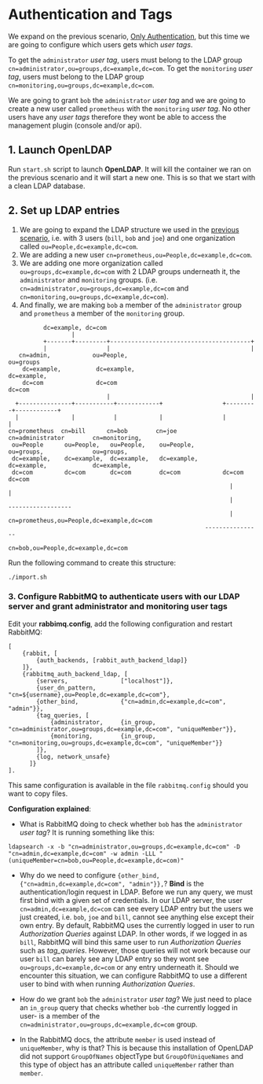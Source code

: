 # Authentication and Tags

We expand on the previous scenario, [Only Authentication](../only-authentication/Readme.md), but this time we are going to configure which users gets which *user tags*.

To get the `administrator` *user tag*, users must belong to the LDAP group `cn=administrator,ou=groups,dc=example,dc=com`. To get the `monitoring` *user tag*, users must belong to the LDAP group `cn=monitoring,ou=groups,dc=example,dc=com`.

We are going to grant `bob` the `administrator` *user tag* and we are going to create a new user called `prometheus` with the `monitoring` *user tag*. No other users have any *user tags* therefore they wont be able to access the management plugin (console and/or api).

## 1. Launch OpenLDAP

Run `start.sh` script to launch **OpenLDAP**. It will kill the container we ran on the previous scenario and it will start a new one. This is so that we start with a clean LDAP database.

## 2. Set up LDAP entries

1. We are going to expand the LDAP structure we used in the [previous scenario](../only-authentication/README.md), i.e. with 3 users (`bill`, `bob` and `joe`) and one organization called `ou=People,dc=example,dc=com`.
2. We are adding a new user `cn=prometheus,ou=People,dc=example,dc=com`.
3. We are adding one more organization called `ou=groups,dc=example,dc=com` with 2 LDAP groups underneath it, the `administrator` and `monitoring` groups.  (i.e. `cn=administrator,ou=groups,dc=example,dc=com` and `cn=monitoring,ou=groups,dc=example,dc=com`).
4. And finally, we are making `bob` a member of the `administrator` group and `prometheus` a member of the `monitoring` group.

```
          dc=example, dc=com
                  |
          +-------+---------+----------------------------------------+
          |                 |                                        |
   cn=admin,            ou=People,                                ou=groups
    dc=example,          dc=example,                               dc=example,
    dc=com               dc=com                                    dc=com
                            |                                        |
  +---------------+-----------+------------+                 +---------+------------+
  |               |           |            |                 |                      |
cn=prometheus  cn=bill      cn=bob        cn=joe            cn=administrator        cn=monitoring,
 ou=People      ou=People,   ou=People,    ou=People,        ou=groups,              ou=groups,
 dc=example,    dc=example,  dc=example,   dc=example,       dc=example,             dc=example,
 dc=com         dc=com       dc=com        dc=com            dc=com                  dc=com
                                                               |                       |
                                                               |                  ------------------
                                                               |                 cn=prometheus,ou=People,dc=example,dc=com  
                                                        ----------------       
                                                  cn=bob,ou=People,dc=example,dc=com       

```

Run the following command to create this structure:

```
./import.sh
```

### 3. Configure RabbitMQ to authenticate users with our LDAP server and grant administrator and monitoring user tags

Edit your **rabbimq.config**, add the following configuration and restart RabbitMQ:

```
[
    {rabbit, [
        {auth_backends, [rabbit_auth_backend_ldap]}
    ]},
    {rabbitmq_auth_backend_ldap, [
        {servers,               ["localhost"]},
        {user_dn_pattern,       "cn=${username},ou=People,dc=example,dc=com"},
        {other_bind,            {"cn=admin,dc=example,dc=com", "admin"}},
        {tag_queries, [
            {administrator,     {in_group, "cn=administrator,ou=groups,dc=example,dc=com", "uniqueMember"}},
            {monitoring,        {in_group, "cn=monitoring,ou=groups,dc=example,dc=com", "uniqueMember"}}
        ]},
        {log, network_unsafe}
      ]}
].
```

This same configuration is available in the file `rabbitmq.config` should you want to copy files.

**Configuration explained**:

- What is RabbitMQ doing to check whether `bob` has the `administrator` *user tag*? It is running something like this:

```
ldapsearch -x -b "cn=administrator,ou=groups,dc=example,dc=com" -D "cn=admin,dc=example,dc=com" -w admin -LLL "(uniqueMember=cn=bob,ou=People,dc=example,dc=com)"
```

- Why do we need to configure `{other_bind, {"cn=admin,dc=example,dc=com", "admin"}},`? **Bind** is the authentication/login request in LDAP. Before we run any query, we must first bind with a given set of credentials. In our LDAP server, the user `cn=admin,dc=example,dc=com` can see every LDAP entry but the users we just created, i.e. `bob`, `joe` and `bill`, cannot see anything else except their own entry. By default, RabbitMQ uses the currently logged in user to run  *Authorization Queries* against LDAP. In other words, if we logged in as `bill`, RabbitMQ will bind this same user to run *Authorization Queries* such as *tag_queries*. However, those queries will not work because our user `bill` can barely see any LDAP entry so they wont see `ou=groups,dc=example,dc=com` or any entry underneath it. Should we encounter this situation, we can configure RabbitMQ to use a different user to bind with when running  *Authorization Queries*.

- How do we grant `bob` the `administrator` *user tag*? We just need to place an `in_group` query that checks whether `bob` -the currently logged in user- is a member of the `cn=administrator,ou=groups,dc=example,dc=com` group.

- In the RabbitMQ docs, the attribute `member` is used instead of `uniqueMember`, why is that? This is because this installation of OpenLDAP did not support `GroupOfNames` objectType but `GroupOfUniqueNames` and this type of object has an attribute called `uniqueMember` rather than `member`.
